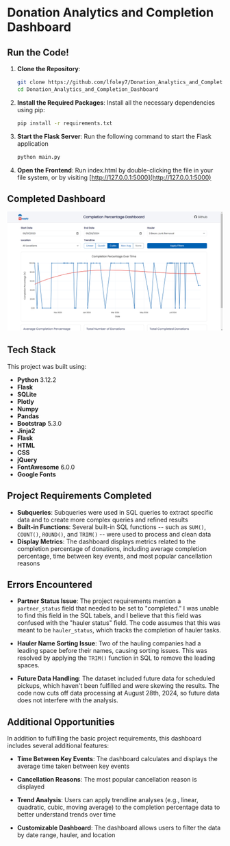 # Donation Analytics and Completion Dashboard

## Run the Code!

1. **Clone the Repository**:
   ```bash
   git clone https://github.com/lfoley7/Donation_Analytics_and_Completion_Dashboard.git
   cd Donation_Analytics_and_Completion_Dashboard
   ```
2. **Install the Required Packages**: Install all the necessary dependencies using pip:
   ```bash
   pip install -r requirements.txt
   ```
3. **Start the Flask Server**: Run the following command to start the Flask application
   ```bash
   python main.py
   ```
4. **Open the Frontend**: Run index.html by double-clicking the file in your file system, or by visiting [http://127.0.0.1:5000](http://127.0.0.1:5000)

## Completed Dashboard

![Analytics Dashboard ](static/completion_percentage_dashboard.png)

## Tech Stack

This project was built using:

- **Python** 3.12.2
- **Flask**
- **SQLite**
- **Plotly**
- **Numpy**
- **Pandas**
- **Bootstrap** 5.3.0
- **Jinja2**
- **Flask**
- **HTML**
- **CSS**
- **jQuery**
- **FontAwesome** 6.0.0
- **Google Fonts**

## Project Requirements Completed

- **Subqueries**: Subqueries were used in SQL queries to extract specific data and to create more complex queries and refined results
- **Built-in Functions**: Several built-in SQL functions -- such as `SUM()`, `COUNT()`, `ROUND()`, and `TRIM()` -- were used to process and clean data
- **Display Metrics**: The dashboard displays metrics related to the completion percentage of donations, including average completion percentage, time between key events, and most popular cancellation reasons

## Errors Encountered

- **Partner Status Issue**:
  The project requirements mention a `partner_status` field that needed to be set to "completed." I was unable to find this field in the SQL tabels, and I believe that this field was confused with the "hauler status" field. The code assumes that this was meant to be `hauler_status`, which tracks the completion of hauler tasks.
  
- **Hauler Name Sorting Issue**:
  Two of the hauling companies had a leading space before their names, causing sorting issues. This was resolved by applying the `TRIM()` function in SQL to remove the leading spaces.

- **Future Data Handling**:
  The dataset included future data for scheduled pickups, which haven't been fulfilled and were skewing the results. The code now cuts off data processing at August 28th, 2024, so future data does not interfere with the analysis.

## Additional Opportunities

In addition to fulfilling the basic project requirements, this dashboard includes several additional features:

- **Time Between Key Events**: The dashboard calculates and displays the average time taken between key events
  
- **Cancellation Reasons**: The most popular cancellation reason is displayed
  
- **Trend Analysis**: Users can apply trendline analyses (e.g., linear, quadratic, cubic, moving average) to the completion percentage data to better understand trends over time
  
- **Customizable Dashboard**: The dashboard allows users to filter the data by date range, hauler, and location
